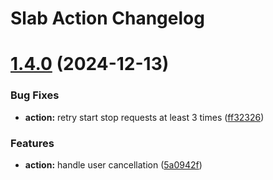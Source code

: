 # Slab Action Changelog

# [1.4.0](https://github.com/zama-ai/slab-github-runner/compare/v1.3.0...v1.4.0) (2024-12-13)

### Bug Fixes

- **action:** retry start stop requests at least 3 times
  ([ff32326](https://github.com/zama-ai/slab-github-runner/commit/ff3232614ca263aa0ea615566201b59758518b2d))

### Features

- **action:** handle user cancellation
  ([5a0942f](https://github.com/zama-ai/slab-github-runner/commit/5a0942f4fed651ed35b755ae9395c6297ce564b0))
